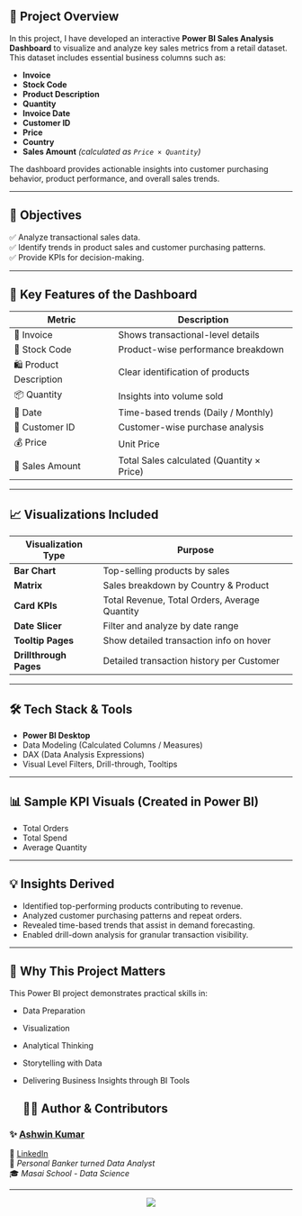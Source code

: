 ## 📝 Project Overview

In this project, I have developed an interactive **Power BI Sales Analysis Dashboard** to visualize and analyze key sales metrics from a retail dataset. This dataset includes essential business columns such as:

- **Invoice**
- **Stock Code**
- **Product Description**
- **Quantity**
- **Invoice Date**
- **Customer ID**
- **Price**
- **Country**
- **Sales Amount** *(calculated as `Price × Quantity`)*

The dashboard provides actionable insights into customer purchasing behavior, product performance, and overall sales trends.

---

## 🎯 **Objectives**
✅ Analyze transactional sales data.  
✅ Identify trends in product sales and customer purchasing patterns.  
✅ Provide KPIs for decision-making.

---

## 🔑 **Key Features of the Dashboard**
| Metric               | Description                                   |
|-----------------------|-----------------------------------------------|
| 🧾 Invoice            | Shows transactional-level details              |
| 🔢 Stock Code         | Product-wise performance breakdown             |
| 🛍️ Product Description | Clear identification of products               |
| 📦 Quantity           | Insights into volume sold                      |
| 📅 Date               | Time-based trends (Daily / Monthly)            |
| 👤 Customer ID        | Customer-wise purchase analysis                |
| 💰 Price              | Unit Price                                     |
| 💸 Sales Amount       | Total Sales calculated (Quantity × Price)      |

---

## 📈 **Visualizations Included**
| Visualization Type | Purpose                             |
|--------------------|-------------------------------------|
| **Bar Chart**      | Top-selling products by sales        |
| **Matrix**         | Sales breakdown by Country & Product |
| **Card KPIs**      | Total Revenue, Total Orders, Average Quantity |
| **Date Slicer**    | Filter and analyze by date range     |
| **Tooltip Pages**  | Show detailed transaction info on hover |
| **Drillthrough Pages** | Detailed transaction history per Customer |

---

## 🛠 **Tech Stack & Tools**
- **Power BI Desktop**
- Data Modeling (Calculated Columns / Measures)
- DAX (Data Analysis Expressions)
- Visual Level Filters, Drill-through, Tooltips

---

## 📊 **Sample KPI Visuals (Created in Power BI)**
- Total Orders
- Total Spend
- Average Quantity

---

## 💡 **Insights Derived**
- Identified top-performing products contributing to revenue.
- Analyzed customer purchasing patterns and repeat orders.
- Revealed time-based trends that assist in demand forecasting.
- Enabled drill-down analysis for granular transaction visibility.

---

## 🚀 **Why This Project Matters**
This Power BI project demonstrates practical skills in:
- Data Preparation
- Visualization
- Analytical Thinking
- Storytelling with Data
- Delivering Business Insights through BI Tools

  ## 👨‍💻 Author & Contributors

### ✨ [Ashwin Kumar](https://github.com/Ashwin1238-stack)  
🔗 [LinkedIn](https://www.linkedin.com/in/ashwin-kumar-9449b0164/)  
💼 *Personal Banker turned Data Analyst*  
🎓 *Masai School - Data Science*


---

<p align="center">
  <img src="https://readme-typing-svg.herokuapp.com?font=Fira+Code&duration=3000&pause=1000&center=true&vCenter=true&width=460&lines=Power+BI+Brings+Data+to+Life!;Turning+Numbers+into+Insights.;Visualizing+Business+Stories+with+Data.">
</p>
